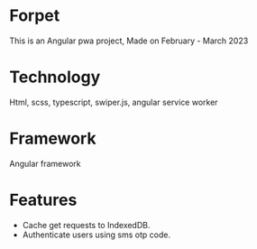# Forpet
This is an Angular pwa project, Made on February - March 2023

# Technology
Html, scss, typescript, swiper.js, angular service worker

# Framework
Angular framework

# Features
* Cache get requests to IndexedDB.
* Authenticate users using sms otp code.